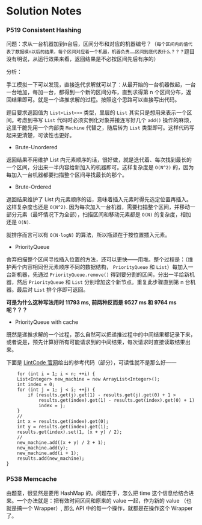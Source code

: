 # Solution Notes

### P519 Consistent Hashing

问题：求从一台机器加到n台后，区间分布和对应的机器编号？（`每个区间内的值代表了数据模n以后的结果，每个区间对应着一个机器，机器负责……区间到底代表什么？？？`题目没有明说，从运行效果来看，返回结果是不必按区间先后有序的）

分析：

手工模拟一下可以发现，直接迭代求解就可以了：从最开始的一台机器做起，一台一台地加，每加一台，都得到一个新的区间分布，直到求得第 n 个区间分布，返回结果即可。就是一个递推求解的过程。按照这个思路可以直接写出代码。

题目要求返回值为 `List<List<>>` 类型，里层的 `List` 其实只是想用来表示一个区间。考虑到书写 `List` 代码时必须实例化对象并接连写好几个 `add()` 操作的麻烦，这里干脆先用一个内部类 `Machine` 代替之，随后转为 `List` 类型即可。这样代码写起来更清楚，可读性也更好。

+ Brute-Unordered

 返回结果不用维护 List 内元素顺序的话，很好做，就是迭代着、每次找到最长的一个区间，分出来一半内容给新加入的机器即可。这样复杂度是 `O(N^2)` 的，因为每加入一台机器都要扫描整个区间寻找最长的那个。

+ Brute-Ordered

 返回结果维护了 List 内元素顺序的话，意味着插入元素时得先选定位置再插入。这样复杂度也还是 `O(N^2)`. 因为每次加入一台机器，需要扫描整个区间，并移动一部分元素（最坏情况下为全部），扫描区间和移动元素都是 `O(N)` 的复杂度，相加还是 `O(N)`.

 就排序而言可以有 `O(N·logN)` 的算法，所以瓶颈在于按位置插入元素。
 
+ PriorityQueue

 舍弃扫描整个区间寻找插入位置的方法，还可以更快——用堆。整个过程是：（维护两个内容相同但元素顺序不同的数据结构， `PriorityQueue` 和 `List`）每加入一台新机器，先通过 `PriorityQueue.remove()` 得到要分割的区间，分出一半给新机器，然后 `PriorityQueue` 和 `List` 分别增加这个新节点。重复此步骤直到第 n 台机器。最后对 `List` 排个序即可返回。
 
 **可是为什么这种写法用时 11793 ms, 前两种反而是 9527 ms 和 9764 ms 呢？？？**
 
+ PriorityQueue with cache

 既然是递推求解的一个过程，那么自然可以把递推过程中的中间结果都记录下来，或者说是，预先计算好所有可能请求到的中间结果，每次请求时直接读取结果出来。


下面是 [LintCode 官网](http://www.jiuzhang.com/solutions/consistent-hashing/)给出的参考代码（部分），可读性就不是那么好——

```
	for (int i = 1; i < n; ++i) {
    List<Integer> new_machine = new ArrayList<Integer>();
    int index = 0;
    for (int j = 1; j < i; ++j) {
        if (results.get(j).get(1) - results.get(j).get(0) + 1 >
            results.get(index).get(1) - results.get(index).get(0) + 1)
            index = j;
    }
	//
    int x = results.get(index).get(0);
    int y = results.get(index).get(1);
    results.get(index).set(1, (x + y) / 2);
    //
    new_machine.add((x + y) / 2 + 1);
    new_machine.add(y);
    new_machine.add(i + 1);
    results.add(new_machine);
}
```

### P538 Memcache

由题意，很显然是要用 HashMap 的。问题在于，怎么把 time 这个信息给结合进来。一个办法就是：把有效时间区间和原来的 value 一起，作为新的 value （也就是搞一个 Wrapper）, 那么 API 中的每一个操作，就都是在操作这个 Wrapper 了。